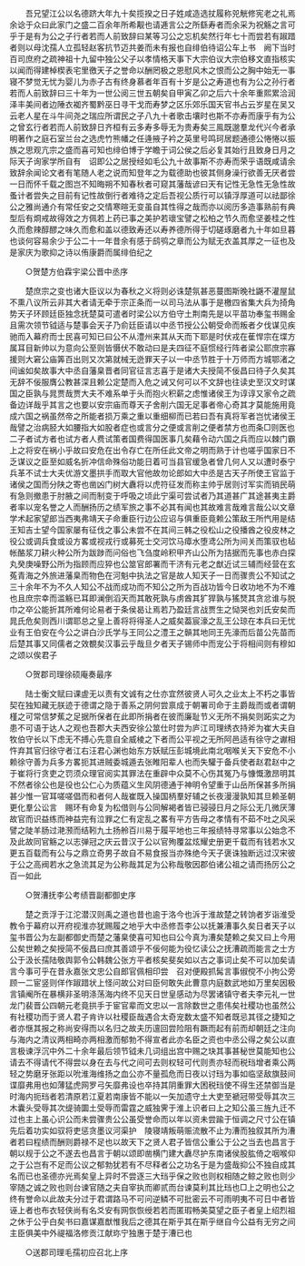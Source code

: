 <!-- { "loadSidebar": true } -->
　　吾兄望江公以名德跻大年九十矣揽揆之日子姓咸造选扙履称兕觥修宪老之礼焉余谂于众曰此家门之盛二百余年所希觏也请逓言公之所繇寿者而余采为祝觞之言可乎于是有为公之子行者若而人前致辞曰某等习公之忘机矣然行年七十而尝若有踧踖者则以母沈孺人立孤轻赵客抗节迈共姜而未有报也自绯伯待诏公车上书　阙下当时百司庶府之疏神祖十九留中独公父子以孝情格天事下大宗伯议大宗伯移文直指核实以闻而得建棹楔表宅里徼天子之誉命以酬罔极之恩慰风木之恨而公之胸中始无一事寝不梦觉无忧为婴儿为赤子古有终身慕者年百有十岁是公之寿道也有为公之孙行者若而人前致辞曰三十年为一世公阅三世五朝矣自甲寅乙卯之后六十余年重熙累洽润泽丰美间者边陲衣袽齐蜀黔巫日寻干戈而寿梦之区乐郊乐国天官书占云岁星在吴又云老人星在斗牛间尧之瑞应所谓民之子八九十者歌击壤时也斯不亦寿而康乎有为公之曾玄行者若而人前致辞日齐桓有云多寿多辱无为贵寿矣三鳯既邈羣龙代兴今者承明著作之庭石室兰台之选虎竹熊幡之任逄掖子衿之英里号鸣珂居题通德公惓惓以振族之思观亢宗之盛而喜可知也绯伯博于学瞻于词公侯之后必复其始行且致身日月之际天子询家学所自有　诏即公之居授经如毛公九十故事斯不亦寿而荣乎语既咸请余致辞余闻论文者有笔随人老之说而知登年之为载德助也彼其侧身澡行欲善无厌者尝一日而怀千载之图岂不知晦朔不知春秋者可窥其藩哉谚曰天有记性无急性无急性故蚤计者尝失之目前有记性故倒行者难待之定后吾视公质行可以镇浮厚道可以祛鄙徐公之雅尚通介有常任安之交情寒暄无变虽自其性得之哉而亦以阅历多造事熟前有典型后有烱戒故得效之方佩若上药已事之美护若瓌宝譬之松柏之节久而愈坚姜桂之性久而愈辣醇醪之味久而愈和盖以德致寿还以寿养德所得于切磋琢磨者九十年如旦暮也谈何容易余少于公二十一年昔余有感于鸱鸮之章而公为赋无衣盖其厚之一征也及是家庆为歌抑之诗以侑康爵而属绯伯纪之 

　　○贺楚方伯霖宇梁公晋中丞序 

　　楚庶宗之变也诸大臣议以为春秋之义将则必诛楚氛甚恶蔓图斯晚社鼷不灌屋鼠不熏八议所云非其大者请无牵于宗正条而一以司马法从事于是檄四省集大兵为掎角势天子环顾廷臣独念抚楚莫可遣者时梁公以方伯守土荆南先是以平苗功奉玺书赐金且需次领节钺适与楚事会天子乃俞廷臣请以中丞节授公公朝受命而叛者夕伐谋见疾驰而入幕府而士民喜可知已曰公不从澧州来其从天而下耶是时伏戎在萑悍宗在堞方属耳目新帅以为意向公至则皆慑伏不敢动曰是夫四征不庭惯经行阵者梁公耶庶宗寡援则大窘公庙筭百出则又次第就械无迯罪天子以一中丞节胜于十万师而方城鄂渚之间谧如矣故事大中丞自藩臬晋者同官征言志喜于是诸大夫授简不佞昌曰待子久矣其无辞不佞服膺公教甚深且赖公定楚而入危之诫又何可以不文辞也往读史至汉文时谋国之臣孰与晁贾哉贾大夫不难系单于头而抱火积薪之虑惟诸侯王为谆谆又家令之疏备边详哉乎其言之也要以安宗庙而尊天子舍削六国无足事者帝心奇其才莫能施用竟成六国之祸虽然帝之所能者损万乘之重以重细柳而已若曰吾有真将军者岂忧诸侯王哉譬之治病胫大如腰指大如股者症也或言分之便或言削之便者禁方也而条□则医也二子者试方者也试方者人费试策者国费得国医事几矣藉令动六国之兵而应以棘门霸上之将安在祸小乎故曰安危在出令存亡在所任此文帝之明而熟于计也嗟乎国家日不乏谋议之臣至如威名折冲信命殊俗功能日着可当县官缓急者曾几何人又以遭时泰宁兵革不试士大夫优游文墨拱手而取大官他故勿论郎如大中丞是古天子所使王官监于诸侯之国而分陕之寄也凿凶门树大纛将以虎符征发而称主帅乎居则讨军实而销民萌有急则撤患于肘腋之间而制变于呼吸之顷此宁渠可尝试者乃其道甚广其途甚夷主爵者率以宠名誉之人而酬扬历之绩军旅之事不必其有闻也其故难言哉难言哉公以文章学术起家望郎当西夷弗靖天子命重臣行边公应诏与俱重臣竟赖公策敌王所忾用是结王知吉士望今国家屡有征伐之事公未尝不在其间三韩之役松山之役播酋之役皮林之役公或调兵食或设方畧或视戎行或募死士交河饮马瘴水堕鸢公所为间关而策驭也毡帐酪浆刀耕火种公所为跋踄而问俗也飞刍度岭积甲齐山公所为拮据而先事也赤白探丸癸庚噪野公所为指顾而应猝也公筮官郎署而干济有元老之猷近试三辅而经营在玄菟青海之外旅进藩臬而物色在河魁中执法之官是故人知天子一日而骤贵公不知试之三十余年不为不久人知公不战而成功而不知公之所为百战功皆今日收功地不为不难也且庶宗幸而滥觞已耳即澜倒滔天而其敢死孰与虏酋其犷猂孰与猺燹其贪忿谁与脱巾之卒公能折其所难何论易者于条侯曷让焉若乃盈廷言战贾生之恸哭也刘氏安矣而晁氏危矣则西川谓耶总之皇上善将将得圣人之威矣葢宸濠之乱王公琼在本兵曰无忧业有王伯安在今公之讲白沙氏学与王同公之澧王之贑其地同王先濠而后苗公先苗而后楚其事又同儒者之效覩矣汉事云乎哉旦夕者天子锡师中而宠公于将相间则有穆如之颂以俟君子 

　　○贺郡司理徐硕庵奏最序 

　　陆士衡文赋曰课虗无以责有文诚有之仕亦宜然彼贤人可久之业太上不朽之事皆契在独知藏无朕迹于德谓之隐于善系之阴何尝禀成于朝署司命于主爵哉而或者谓朝槿之可常信梦蕉之足据所保者在此即所捐者在彼而廉耻节义无所不捐矣则跖实之为患不可语于达人之观也吾郡大夫西安徐公筮仕时尝为庐江司理绣衣持斧为崔大夫自牧伯守长以下虑无不搏心先意自全威棱之下者而公平视之无所阿邑适有徐守之谳相忤弃其官归徐守者江右汪君心渊也始东方妖赋压彭城境此南北咽喉关天下安危不小赖徐守善为兵多方畧扼其进贼委城遁去张睢阳辈人也而失驩于备兵使者赵君赵中之于崔将行贪吏之罚须众理官阅实其罪法在重辟中众莫不心伤其冤乃与慷慨激昂明其不然者徐公也是役也公仁心为质蕴义生风阴德通于神明令望重于山岳所保甚多所捐甚少惟一官耳嗟嗟倡而和者何人哉崔既入操国柄羣好辅之长夜漫漫孰知其旦赖圣朝更化羣公讼言　赐环有命复为松借则与公同解褐者皆已骎骎日月之际公无几微厌薄故官而识益练而神益完有泣罪之仁有定乱之畧有平方告母之孝情有不茹不吐之风采譬之陡羊肠过滟滪而结靷九土扬舲百川易于履平地也三年报绩特寻常事以公始念不及此故同官觞之以志弹冠之庆云昔汉于公以官殉覆盆炫耀史册更千载而有钱若水又更五百载而有公与之鼎立奇男子故自不易食报当亦殊绝今天子褒诛独断远过汉宋彼于公之高阀若水之急流其足为公称哉其足为公称哉敬因郡伯诸公祖之请而扬厉公之百一如此 

　　○贺漕抚李公考绩晋副都御史序 

　　楚之贡浮于江沱潜汉则禹之道也昔也逾于洛今也泝于淮故楚之转饷者岁诣淮受教令于幕府以开府视淮亦犹赐履之地乎大中丞修吾李公以抚兼漕事久矣日者天子以玺书晋公为左副都御史而楚之藩臬使喜可知也曰公今真为漕矣楚赖之矣又曰上今用公矣世赖之矣授简不佞昌曰庶其善颂乎不佞何能为役忆读公之抚漕疏而能言之士方公于汲长孺陆敬舆郭令公韩魏公张方平者核矣斐矣如以古之事词止矣不可以加矣请言今事可乎在昔永嘉张文忠公自郎官佩相印尝　召对便殿抓髯言事俶傥不小拘公旁顾一二宦竖则佯作踧踖状上怪问故公对曰臣何敢失此曹意内庭数武地如万里矣因极言镇阉所在暴横非圣明涤荡海内终不见天日世皇感动为尽罢诸镇守者夫李元礼一世龙门裴晋公四朝元老竟拱手于宦官辈而文忠以一言除数世之患伟矣社稷功也虽然公有社稷功而于贤人君子肯许以社稷臣哉遇合太奇宠数太盛不知者既忌其径之捷知之者亦惬其报之称尚安得而以名归之故夫历邅回尝险阻有蹶而起有前而却朝廷之注向与海内之清议两相畸亦两相激而郁勃不得宣者此亦名臣之资也中丞公得之矣公以直言极谏浮沉中外二十余年最后领节钺未几词组出宫中赐之玦其事甚秘世莫能知也公请去不得请代不得尝以身在去与代之间可去则权轻可代则责亦轻而税珰增者乘公两轻之势磨牙张距以吮淮海维扬之血公亦不量孤危而日夜以讨珰为事如临坚敌旗鼓间谍靡弗用也如薄猛虎网罗弓矢靡弗设也卒持其阴重罪大困税珰使不得生还禁御当是时海内扼珰者若清原若江夏若南康皆不能以一矢加遗守土大吏至褫冠带受辱其次三木囊头受辱其次缇骑圜土受辱而雷霆之威独霁于淮上识者曰上之知公虽三旌九迁不过也主上虽心识公而未尝骤贵公公虽受誉命而以年以资未尝踰于恒调之尺寸公在镇先后着功实如驭将吏惩贪墨议河渠护　陵寝靖叛萌赈流散不止为漕而独叙其所为漕者若曰程绩而酬则爵禄不足也以故天下之贤人君子皆信公重公于公之当去也昌言于朝以规于公之不遂去也昌言于朝以颂即凿横门建大纛尽护东南诸侯股肱倚之咽喉仰之于公岂有不足而公议之郁勃犹若有不尽释者公之功名于是为盛哉抑公不独自成其名而已也圣德亦光焉矣皇上异时不尝逐三大珰乎保之败也则权相随之鲸之败也则少宰随之诚之败也则台谏官随之夫自宰执而卿贰而台谏莫利其比珰也□上之明也公之终有誉命以此故夫分过于君谓路马不可问逆鳞不可批密云不可雨明夷不可日中者皆诬上者也布衣轻侠尚有名爻安有网恢恢绶若若而匿瑕畅美莫望之臣子者皇上绍烈祖之休于公乎白矣书曰嘉谋嘉猷惟我后之德其在斯乎其在斯乎继自今公益有无穷之间主臣俱美中外禔福洛修贡江献珎宁独惠于楚于漕已也 

　　○送郡司理毛孺初应召北上序 


